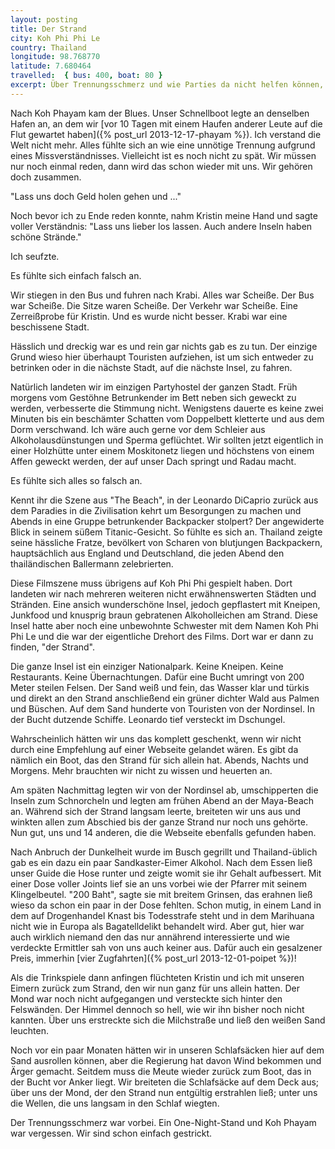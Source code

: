 ```yaml
---
layout: posting
title: Der Strand
city: Koh Phi Phi Le
country: Thailand
longitude: 98.768770
latitude: 7.680464
travelled:  { bus: 400, boat: 80 }
excerpt: Über Trennungsschmerz und wie Parties da nicht helfen können, als auch Leonardo DiCaprio und sein einsamer Strand.
---
```


Nach Koh Phayam kam der Blues. Unser Schnellboot legte an denselben Hafen an, an dem wir [vor 10 Tagen mit einem Haufen anderer Leute auf die Flut gewartet haben]({% post_url 2013-12-17-phayam %}). Ich verstand die Welt nicht mehr. Alles fühlte sich an wie eine unnötige Trennung aufgrund eines Missverständnisses. Vielleicht ist es noch nicht zu spät. Wir müssen nur noch einmal reden, dann wird das schon wieder mit uns. Wir gehören doch zusammen.

"Lass uns doch Geld holen gehen und ..." 

Noch bevor ich zu Ende reden konnte, nahm Kristin meine Hand und sagte voller Verständnis: "Lass uns lieber los lassen. Auch andere Inseln haben schöne Strände." 

Ich seufzte. 

Es fühlte sich einfach falsch an.

Wir stiegen in den Bus und fuhren nach Krabi. Alles war Scheiße. Der Bus war Scheiße. Die Sitze waren Scheiße. Der Verkehr war Scheiße. Eine Zerreißprobe für Kristin. Und es wurde nicht besser. Krabi war eine beschissene Stadt. 

Hässlich und dreckig war es und rein gar nichts gab es zu tun. Der einzige Grund wieso hier überhaupt Touristen aufziehen, ist um sich entweder zu betrinken oder in die nächste Stadt, auf die nächste Insel, zu fahren. 

Natürlich landeten wir im einzigen Partyhostel der ganzen Stadt. Früh morgens vom Gestöhne Betrunkender im Bett neben sich geweckt zu werden, verbesserte die Stimmung nicht. Wenigstens dauerte es keine zwei Minuten bis ein beschämter Schatten vom Doppelbett kletterte und aus dem Dorm verschwand. Ich wäre auch gerne vor dem Schleier aus Alkoholausdünstungen und Sperma geflüchtet. Wir sollten jetzt eigentlich in einer Holzhütte unter einem Moskitonetz liegen und höchstens von einem Affen geweckt werden, der auf unser Dach springt und Radau macht.

Es fühlte sich alles so falsch an. 

Kennt ihr die Szene aus "The Beach", in der Leonardo DiCaprio zurück aus dem Paradies in die Zivilisation kehrt um Besorgungen zu machen und Abends in eine Gruppe betrunkender Backpacker stolpert? Der angewiderte Blick in seinem süßem Titanic-Gesicht. So fühlte es sich an. Thailand zeigte seine hässliche Fratze, bevölkert von Scharen von blutjungen Backpackern, hauptsächlich aus England und Deutschland, die jeden Abend den thailändischen Ballermann zelebrierten.

Diese Filmszene muss übrigens auf Koh Phi Phi gespielt haben. Dort landeten wir nach mehreren weiteren nicht erwähnenswerten Städten und Stränden. Eine ansich wunderschöne Insel, jedoch gepflastert mit Kneipen, Junkfood und knusprig braun gebratenen Alkoholleichen am Strand. Diese Insel hatte aber noch eine unbewohnte Schwester mit dem Namen Koh Phi Phi Le und die war der eigentliche Drehort des Films. Dort war er dann zu finden,  "der Strand".

<!-- images --> 

Die ganze Insel ist ein einziger Nationalpark. Keine Kneipen. Keine Restaurants. Keine Übernachtungen. Dafür eine Bucht umringt von 200 Meter steilen Felsen. Der Sand weiß und fein, das Wasser klar und türkis und direkt an den Strand anschließend ein grüner dichter Wald aus Palmen und Büschen. Auf dem Sand hunderte von Touristen von der Nordinsel. In der Bucht dutzende Schiffe. Leonardo tief versteckt im Dschungel.

Wahrscheinlich hätten wir uns das komplett geschenkt, wenn wir nicht durch eine Empfehlung auf einer Webseite gelandet wären. Es gibt da nämlich ein Boot, das den Strand für sich allein hat. Abends, Nachts und Morgens. Mehr brauchten wir nicht zu wissen und heuerten an.

Am späten Nachmittag legten wir von der Nordinsel ab, umschipperten die Inseln zum Schnorcheln und legten am frühen Abend an der Maya-Beach an. Während sich der Strand langsam leerte, breiteten wir uns aus und winkten allen zum Abschied bis der ganze Strand nur noch uns gehörte. Nun gut, uns und 14 anderen, die die Webseite ebenfalls gefunden haben.

Nach Anbruch der Dunkelheit wurde im Busch gegrillt und Thailand-üblich gab es ein dazu ein paar Sandkaster-Eimer Alkohol. Nach dem Essen ließ unser Guide die Hose runter und zeigte womit sie ihr Gehalt aufbessert. Mit einer Dose voller Joints lief sie an uns vorbei wie der Pfarrer mit seinem Klingelbeutel. "200 Baht", sagte sie mit breitem Grinsen, das erahnen ließ wieso da schon ein paar in der Dose fehlten. Schon mutig, in einem Land in dem auf Drogenhandel Knast bis Todesstrafe steht und in dem Marihuana nicht wie in Europa als Bagatelldelikt behandelt wird. Aber gut, hier war auch wirklich niemand den das nur annährend interessierte und wie verdeckte Ermittler sah von uns auch keiner aus. Dafür auch ein gesalzener Preis, immerhin [vier Zugfahrten]({% post_url 2013-12-01-poipet %})!

Als die Trinkspiele dann anfingen flüchteten Kristin und ich mit unseren Eimern zurück zum Strand, den wir nun ganz für uns allein hatten. Der Mond war noch nicht aufgegangen und versteckte sich hinter den Felswänden. Der Himmel dennoch so hell, wie wir ihn bisher noch nicht kannten. Über uns erstreckte sich die Milchstraße und ließ den weißen Sand leuchten. 

Noch vor ein paar Monaten hätten wir in unseren Schlafsäcken hier auf dem Sand ausrollen können, aber die Regierung hat davon Wind bekommen und Ärger gemacht. Seitdem muss die Meute wieder zurück zum Boot, das in der Bucht vor Anker liegt. Wir breiteten die Schlafsäcke auf dem Deck aus; über uns der Mond, der den Strand nun entgültig erstrahlen ließ; unter uns die Wellen, die uns langsam in den Schlaf wiegten. 

Der Trennungsschmerz war vorbei. Ein One-Night-Stand und Koh Phayam war vergessen. Wir sind schon einfach gestrickt. 
